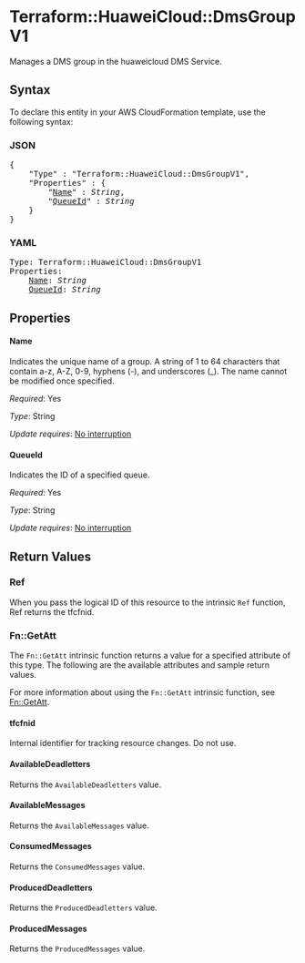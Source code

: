 # Terraform::HuaweiCloud::DmsGroupV1

Manages a DMS group in the huaweicloud DMS Service.

## Syntax

To declare this entity in your AWS CloudFormation template, use the following syntax:

### JSON

<pre>
{
    "Type" : "Terraform::HuaweiCloud::DmsGroupV1",
    "Properties" : {
        "<a href="#name" title="Name">Name</a>" : <i>String</i>,
        "<a href="#queueid" title="QueueId">QueueId</a>" : <i>String</i>
    }
}
</pre>

### YAML

<pre>
Type: Terraform::HuaweiCloud::DmsGroupV1
Properties:
    <a href="#name" title="Name">Name</a>: <i>String</i>
    <a href="#queueid" title="QueueId">QueueId</a>: <i>String</i>
</pre>

## Properties

#### Name

Indicates the unique name of a group. A string of 1 to 64
characters that contain a-z, A-Z, 0-9, hyphens (-), and underscores (_).
The name cannot be modified once specified.

_Required_: Yes

_Type_: String

_Update requires_: [No interruption](https://docs.aws.amazon.com/AWSCloudFormation/latest/UserGuide/using-cfn-updating-stacks-update-behaviors.html#update-no-interrupt)

#### QueueId

Indicates the ID of a specified queue.

_Required_: Yes

_Type_: String

_Update requires_: [No interruption](https://docs.aws.amazon.com/AWSCloudFormation/latest/UserGuide/using-cfn-updating-stacks-update-behaviors.html#update-no-interrupt)

## Return Values

### Ref

When you pass the logical ID of this resource to the intrinsic `Ref` function, Ref returns the tfcfnid.

### Fn::GetAtt

The `Fn::GetAtt` intrinsic function returns a value for a specified attribute of this type. The following are the available attributes and sample return values.

For more information about using the `Fn::GetAtt` intrinsic function, see [Fn::GetAtt](https://docs.aws.amazon.com/AWSCloudFormation/latest/UserGuide/intrinsic-function-reference-getatt.html).

#### tfcfnid

Internal identifier for tracking resource changes. Do not use.

#### AvailableDeadletters

Returns the <code>AvailableDeadletters</code> value.

#### AvailableMessages

Returns the <code>AvailableMessages</code> value.

#### ConsumedMessages

Returns the <code>ConsumedMessages</code> value.

#### ProducedDeadletters

Returns the <code>ProducedDeadletters</code> value.

#### ProducedMessages

Returns the <code>ProducedMessages</code> value.

